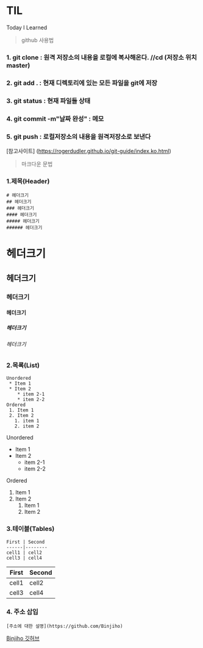 # TIL
Today I Learned

> github 사용법
### 1. git clone : 원격 저장소의 내용을 로컬에 복사해온다. //cd (저장소 위치 master)
### 2. git add . : 현재 디렉토리에 있는 모든 파일을 git에 저장
### 3. git status : 현재 파일들 상태 
### 4. git commit -m"날짜 완성" : 메모
### 5. git push : 로컬저장소의 내용을 원격저장소로 보낸다
[참고사이트] (https://rogerdudler.github.io/git-guide/index.ko.html)

> 마크다운 문법

### 1.제목(Header)
```
# 헤더크기
## 헤더크기
### 헤더크기
#### 헤더크기
##### 헤더크기
###### 헤더크기
```

# 헤더크기
## 헤더크기
### 헤더크기
#### 헤더크기
##### 헤더크기
###### 헤더크기

### 2.목록(List)

```
Unordered
 * Item 1
 * Item 2
    * item 2-1
    * item 2-2
Ordered
 1. Item 1
 2. Item 2
   1. item 1
   2. item 2
```

Unordered
 * Item 1
 * Item 2
    * item 2-1
    * item 2-2
    
Ordered
 1. Item 1
 2. Item 2
    1. Item 1
    2. Item 2


### 3.테이블(Tables)

```
First | Second
------|--------
cell1 | cell2
cell3 | cell4
```

First | Second
------|--------
cell1 | cell2
cell3 | cell4

### 4. 주소 삽입
```
[주소에 대한 설명](https://github.com/Binjiho) 

```
[Binjiho 깃허브](https://github.com/Binjiho)
